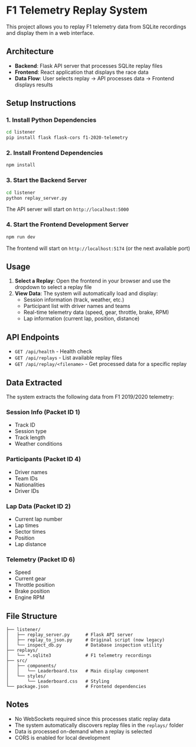 # F1 Telemetry Replay System

This project allows you to replay F1 telemetry data from SQLite recordings and display them in a web interface.

## Architecture

- **Backend**: Flask API server that processes SQLite replay files
- **Frontend**: React application that displays the race data
- **Data Flow**: User selects replay → API processes data → Frontend displays results

## Setup Instructions

### 1. Install Python Dependencies

```bash
cd listener
pip install flask flask-cors f1-2020-telemetry
```

### 2. Install Frontend Dependencies

```bash
npm install
```

### 3. Start the Backend Server

```bash
cd listener
python replay_server.py
```

The API server will start on `http://localhost:5000`

### 4. Start the Frontend Development Server

```bash
npm run dev
```

The frontend will start on `http://localhost:5174` (or the next available port)

## Usage

1. **Select a Replay**: Open the frontend in your browser and use the dropdown to select a replay file
2. **View Data**: The system will automatically load and display:
   - Session information (track, weather, etc.)
   - Participant list with driver names and teams
   - Real-time telemetry data (speed, gear, throttle, brake, RPM)
   - Lap information (current lap, position, distance)

## API Endpoints

- `GET /api/health` - Health check
- `GET /api/replays` - List available replay files
- `GET /api/replay/<filename>` - Get processed data for a specific replay

## Data Extracted

The system extracts the following data from F1 2019/2020 telemetry:

### Session Info (Packet ID 1)
- Track ID
- Session type
- Track length
- Weather conditions

### Participants (Packet ID 4)
- Driver names
- Team IDs
- Nationalities
- Driver IDs

### Lap Data (Packet ID 2)
- Current lap number
- Lap times
- Sector times
- Position
- Lap distance

### Telemetry (Packet ID 6)
- Speed
- Current gear
- Throttle position
- Brake position
- Engine RPM

## File Structure

```
├── listener/
│   ├── replay_server.py      # Flask API server
│   ├── replay_to_json.py     # Original script (now legacy)
│   └── inspect_db.py         # Database inspection utility
├── replays/
│   └── *.sqlite3             # F1 telemetry recordings
├── src/
│   ├── components/
│   │   └── Leaderboard.tsx   # Main display component
│   └── styles/
│       └── Leaderboard.css   # Styling
└── package.json              # Frontend dependencies
```

## Notes

- No WebSockets required since this processes static replay data
- The system automatically discovers replay files in the `replays/` folder
- Data is processed on-demand when a replay is selected
- CORS is enabled for local development

